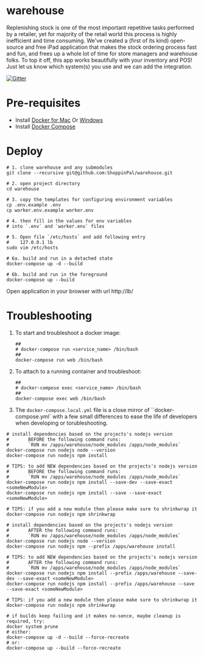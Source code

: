 # warehouse

Replenishing stock is one of the most important repetitive tasks performed by a retailer, yet for majority of the retail world this process is highly inefficient and time consuming. We've created a (first of its kind) open-source and free iPad application that makes the stock ordering process fast and fun, and frees up a whole lot of time for store managers and warehouse folks. To top it off, this app works beautifully with your inventory and POS! Just let us know which system(s) you use and we can add the integration.

[![Gitter](https://badges.gitter.im/Join%20Chat.svg)](https://gitter.im/ShoppinPal/warehouse?utm_source=badge&utm_medium=badge&utm_campaign=pr-badge&utm_content=badge)

# Pre-requisites

- Install [Docker for Mac](https://download.docker.com/mac/stable/Docker.dmg) Or [Windows](https://download.docker.com/win/stable/InstallDocker.msi)
- Install [Docker Compose](https://docs.docker.com/compose/install/)

# Deploy

```
# 1. clone warehouse and any submodules
git clone --recursive git@github.com:ShoppinPal/warehouse.git

# 2. open project directory
cd warehouse

# 3. copy the templates for configuring environment variables
cp .env.example .env
cp worker.env.example worker.env

# 4. then fill in the values for env variables
# into `.env` and `worker.env` files

# 5. Open file `/etc/hosts` and add following entry
#    127.0.0.1 lb
sudo vim /etc/hosts

# 6a. build and run in a detached state
docker-compose up -d --build

# 6b. build and run in the foreground
docker-compose up --build
```
Open application in your browser with url http://lb/

# Troubleshooting

1. To start and troubleshoot a docker image:

    ```
    ##
    # docker-compose run <service_name> /bin/bash
    ##
    docker-compose run web /bin/bash
    ```

1. To attach to a running container and troubleshoot:

    ```
    ##
    # docker-compose exec <service_name> /bin/bash
    ##
    docker-compose exec web /bin/bash
    ```

1. The `docker-compose.local.yml` file is a close mirror of ``docker-compose.yml` with a few small differences to ease the life of developers when developing or torubleshooting.

```
# install dependencies based on the projects's nodejs version
#       BEFORE the following command runs:
#       `RUN mv /apps/warehouse/node_modules /apps/node_modules`
docker-compose run nodejs node --version
docker-compose run nodejs npm install

# TIPS: to add NEW dependencies based on the projects's nodejs version
#       BEFORE the following command runs:
#       `RUN mv /apps/warehouse/node_modules /apps/node_modules`
docker-compose run nodejs npm install --save-dev --save-exact <someNewModule>
docker-compose run nodejs npm install --save --save-exact <someNewModule>

# TIPS: if you add a new module then please make sure to shrinkwrap it
docker-compose run nodejs npm shrinkwrap
```

```
# install dependencies based on the projects's nodejs version
#       AFTER the following command runs:
#       `RUN mv /apps/warehouse/node_modules /apps/node_modules`
docker-compose run nodejs node --version
docker-compose run nodejs npm --prefix /apps/warehouse install

# TIPS: to add NEW dependencies based on the projects's nodejs version
#       AFTER the following command runs:
#       `RUN mv /apps/warehouse/node_modules /apps/node_modules`
docker-compose run nodejs npm install --prefix /apps/warehouse --save-dev --save-exact <someNewModule>
docker-compose run nodejs npm install --prefix /apps/warehouse --save --save-exact <someNewModule>

# TIPS: if you add a new module then please make sure to shrinkwrap it
docker-compose run nodejs npm shrinkwrap
```

```
# if builds keep failing and it makes no-sence, maybe cleanup is required, try:
docker system prune
# either:
docker-compose up -d --build --force-recreate
# or:
docker-compose up --build --force-recreate
```
